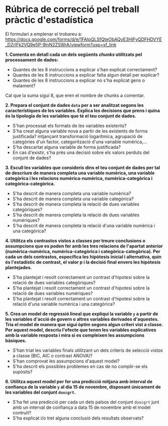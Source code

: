 # Rúbrica de correcció pel treball pràctic d'estadística

El formulari a emplenar el trobareu a: <https://docs.google.com/forms/d/e/1FAIpQLSfQteObAQyE3HlFyQDFHDVYE_DZrlFk2VQ9e5P-9lnN2ZSWrA/viewform?usp=sf_link>

**1. Comenta en detall cada un dels següents *chunks* utilitzats pel processament de dades:**

  * Quantes de les 8 instruccions a explicar s'han explicat correctament?
  * Quantes de les 8 instruccions a explicar falta algun detall per explicar?
  * Quantes de les 8 instruccions a explicar no s'ha explicat gens o malament?

Cal que la suma sigui 8, que eren el nombre de chunks a comentar.

**2. Prepara el conjunt de dades `data` per a ser analitzat segons les característiques de les variables. Explica les decisions que prens i quina és la tipologia de les variables que té el teu conjunt de dades.**

  * S'han processat els formats de les variables existents?
  * S'ha creat alguna variable nova a partir de les existents de forma justificada? mtjançant transformació logarítmica, agrupació de categòries d'un factor, categorització d'una variable numèrica,...
  * S'ha descartat alguna variable de forma justificada?
  * En cas d'existir, s'ha près una decisió sobre els valors perduts del conjunt de dades?
  
**3. Escull les variables que consideris dins el teu conjunt de dades per tal de descriure de manera completa una variable numèrica, una variable categòrica i les relacions numèrica-numèrica, numèrica-categòrica i categòrica-categòrica.**

  * S'ha descrit de manera completa una variable numèrica?
  * S'ha descrit de manera completa una variable categòrica?
  * S'ha descrit de manera completa la relació de dues variables categòriques?
  * S'ha descrit de manera completa la relació de dues variables numèriques?
  * S'ha descrit de manera completa la relació d'una variable numèrica i una categòrica?
  
**4. Utilitza els contrastos vistos a classes per treure conclusions o assumpcions que es poden fer amb les tres relacions de l'apartat anterior (numèrica-numèrica, numèrica-categòrica i categòrica-categòrica). Per cada un dels contrastos, específica les hipòtesis inicial i alternativa, quin és l'estadístic de contrast, el valor p i la decisió final envers les hipòtesis plantejades.**

  * S'ha plantejat i resolt correctament un contrast d'hipotesi sobre la relació de dues variables categòriques?
  * S'ha plantejat i resolt correctament un contrast d'hipotesi sobre la relació de dues variables numèriques?
  * S'ha plantejat i resolt correctament un contrast d'hipotesi sobre la relació d'una variable numèrica i una categòrica?
  
**5. Crea un model de regressió lineal que expliqui la variable `y` a partir de les variables d'acció de govern o altres variables derivades d'aquestes. Tria el model de manera que sigui òptim segons algun criteri vist a classe. Per aquest model, descriu l'efecte que tenen les variables explicatives amb la variable resposta i mira si es compleixen les assumpcions bàsiques.**

  * S'han triat les variables finals utilitzant un dels criteris de selecció vistos a classe (BIC, AIC o contrast ANOVA)?
  * S'han comprovat les assumpcions d'aquest model?
  * S'ha descrit els possibles problemes en cas de no complir-se els supòsits?
  
**6. Utilitza aquest model per fer una predicció mitjana amb interval de confiança de la variable `y` al dia 15 de novembre, disposant únicament de les variables del conjunt `doxcgrt`.**

  * S'ha fet una predicció per cada un dels països del conjunt `doxcgrt` junt amb un interval de confiança a data 15 de novembre amb el model contruït?
  * S'ha explicat i/o tret alguna conclusió dels resultats observats?
  

